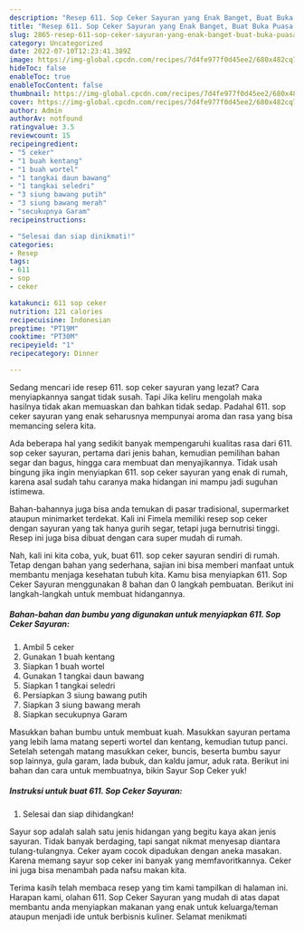 ```yaml
---
description: "Resep 611. Sop Ceker Sayuran yang Enak Banget, Buat Buka Puasa Lezat Sekali"
title: "Resep 611. Sop Ceker Sayuran yang Enak Banget, Buat Buka Puasa Lezat Sekali"
slug: 2865-resep-611-sop-ceker-sayuran-yang-enak-banget-buat-buka-puasa-lezat-sekali
category: Uncategorized
date: 2022-07-10T12:23:41.389Z
image: https://img-global.cpcdn.com/recipes/7d4fe977f0d45ee2/680x482cq70/611-sop-ceker-sayuran-foto-resep-utama.jpg
hideToc: false
enableToc: true
enableTocContent: false
thumbnail: https://img-global.cpcdn.com/recipes/7d4fe977f0d45ee2/680x482cq70/611-sop-ceker-sayuran-foto-resep-utama.jpg
cover: https://img-global.cpcdn.com/recipes/7d4fe977f0d45ee2/680x482cq70/611-sop-ceker-sayuran-foto-resep-utama.jpg
author: Admin
authorAv: notfound
ratingvalue: 3.5
reviewcount: 15
recipeingredient:
- "5 ceker"
- "1 buah kentang"
- "1 buah wortel"
- "1 tangkai daun bawang"
- "1 tangkai seledri"
- "3 siung bawang putih"
- "3 siung bawang merah"
- "secukupnya Garam"
recipeinstructions:

- "Selesai dan siap dinikmati!"
categories:
- Resep
tags:
- 611
- sop
- ceker

katakunci: 611 sop ceker 
nutrition: 121 calories
recipecuisine: Indonesian
preptime: "PT19M"
cooktime: "PT30M"
recipeyield: "1"
recipecategory: Dinner

---
```



Sedang mencari ide resep 611. sop ceker sayuran yang lezat? Cara menyiapkannya sangat tidak susah. Tapi Jika keliru mengolah maka hasilnya tidak akan memuaskan dan bahkan tidak sedap. Padahal 611. sop ceker sayuran yang enak seharusnya mempunyai aroma dan rasa yang bisa memancing selera kita.


Ada beberapa hal yang sedikit banyak mempengaruhi kualitas rasa dari 611. sop ceker sayuran, pertama dari jenis bahan, kemudian pemilihan bahan segar dan bagus, hingga cara membuat dan menyajikannya. Tidak usah bingung jika ingin menyiapkan 611. sop ceker sayuran yang enak di rumah, karena asal sudah tahu caranya maka hidangan ini mampu jadi suguhan istimewa.

Bahan-bahannya juga bisa anda temukan di pasar tradisional, supermarket ataupun minimarket terdekat. Kali ini Fimela memiliki resep sop ceker dengan sayuran yang tak hanya gurih segar, tetapi juga bernutrisi tinggi. Resep ini juga bisa dibuat dengan cara super mudah di rumah.


Nah, kali ini kita coba, yuk, buat 611. sop ceker sayuran sendiri di rumah. Tetap dengan bahan yang sederhana, sajian ini bisa memberi manfaat untuk membantu menjaga kesehatan tubuh kita. Kamu bisa menyiapkan 611. Sop Ceker Sayuran menggunakan 8 bahan dan 0 langkah pembuatan. Berikut ini langkah-langkah untuk membuat hidangannya.

<!--inarticleads1-->

##### Bahan-bahan dan bumbu yang digunakan untuk menyiapkan 611. Sop Ceker Sayuran:

1. Ambil 5 ceker
1. Gunakan 1 buah kentang
1. Siapkan 1 buah wortel
1. Gunakan 1 tangkai daun bawang
1. Siapkan 1 tangkai seledri
1. Persiapkan 3 siung bawang putih
1. Siapkan 3 siung bawang merah
1. Siapkan secukupnya Garam


Masukkan bahan bumbu untuk membuat kuah. Masukkan sayuran pertama yang lebih lama matang seperti wortel dan kentang, kemudian tutup panci. Setelah setengah matang masukkan ceker, buncis, beserta bumbu sayur sop lainnya, gula garam, lada bubuk, dan kaldu jamur, aduk rata. Berikut ini bahan dan cara untuk membuatnya, bikin Sayur Sop Ceker yuk! 

<!--inarticleads2-->

##### Instruksi untuk buat 611. Sop Ceker Sayuran:


1. Selesai dan siap dihidangkan!

Sayur sop adalah salah satu jenis hidangan yang begitu kaya akan jenis sayuran. Tidak banyak berdaging, tapi sangat nikmat menyesap diantara tulang-tulangnya. Ceker ayam cocok dipadukan dengan aneka masakan. Karena memang sayur sop ceker ini banyak yang memfavoritkannya. Ceker ini juga bisa menambah pada nafsu makan kita. 

Terima kasih telah membaca resep yang tim kami tampilkan di halaman ini. Harapan kami, olahan 611. Sop Ceker Sayuran yang mudah di atas dapat membantu anda menyiapkan makanan yang enak untuk keluarga/teman ataupun menjadi ide untuk berbisnis kuliner. Selamat menikmati
